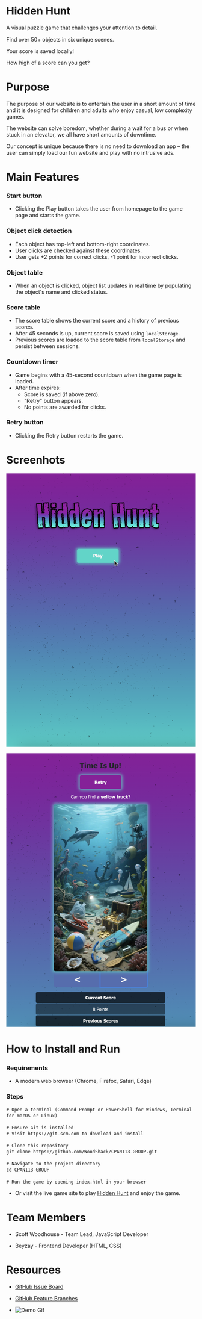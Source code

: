 # Hidden Hunt

A visual puzzle game that challenges your attention to detail.

Find over 50+ objects in six unique scenes.  

Your score is saved locally!  

How high of a score can you get?  
  
# Purpose

The purpose of our website is to entertain the user in a short amount of time and it is designed for children and adults who enjoy casual, low complexity games.

The website can solve boredom, whether during a wait for a bus or when stuck in an elevator, we all have short amounts of downtime.

Our concept is unique because there is no need to download an app – the user can simply load our fun website and play with no intrusive ads.

# Main Features

### Start button

- Clicking the Play button takes the user from homepage to the game page and starts the game.

### Object click detection

- Each object has top-left and bottom-right coordinates.
- User clicks are checked against these coordinates.
- User gets +2 points for correct clicks, -1 point for incorrect clicks.

### Object table

- When an object is clicked, object list updates in real time by populating the object's name and clicked status.

### Score table

- The score table shows the current score and a history of previous scores.
- After 45 seconds is up, current score is saved using `localStorage`.
- Previous scores are loaded to the score table from `localStorage` and persist between sessions.

### Countdown timer

- Game begins with a 45-second countdown when the game page is loaded.
- After time expires:
  - Score is saved (if above zero).
  - "Retry" button appears.
  - No points are awarded for clicks.

### Retry button

- Clicking the Retry button restarts the game.

# Screenhots

![Home Page](assets/ss-live-app_1.png)


![Game Page](assets/ss-live-app_2.png)

# How to Install and Run

### Requirements

- A modern web browser (Chrome, Firefox, Safari, Edge)

### Steps

```shell
# Open a terminal (Command Prompt or PowerShell for Windows, Terminal for macOS or Linux)

# Ensure Git is installed
# Visit https://git-scm.com to download and install

# Clone this repository
git clone https://github.com/WoodShack/CPAN113-GROUP.git

# Navigate to the project directory
cd CPAN113-GROUP

# Run the game by opening index.html in your browser

```
- Or visit the live game site to play [Hidden Hunt](https://woodshack.github.io/CPAN113-GROUP/) and enjoy the game.

# Team Members

- Scott Woodhouse - Team Lead, JavaScript Developer

- Beyzay - Frontend Developer (HTML, CSS)

# Resources

- [GitHub Issue Board](https://github.com/users/WoodShack/projects/1/views/1)

- [GitHub Feature Branches](https://github.com/WoodShack/CPAN113-GROUP/branches)


- ![Demo Gif](assets/demo.gif)
